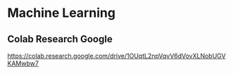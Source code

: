 # Machine Learning

## Colab Research Google

https://colab.research.google.com/drive/1OUqtL2npVqvV6dVovXLNobUGVKAMwbw7
